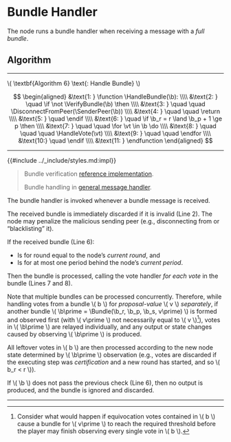 $$
\newcommand \Bundle {\mathrm{Bundle}}
\newcommand \HandleBundle {\mathrm{HandleBundle}}
\newcommand \VerifyBundle {\mathrm{VerifyBundle}}
\newcommand \HandleVote {\mathrm{HandleVote}}
\newcommand \SenderPeer {\mathrm{SenderPeer}}
\newcommand \DisconnectFromPeer {\mathrm{DisconnectFromPeer}}
\newcommand \function {\textbf{function }}
\newcommand \return {\textbf{return }}
\newcommand \endfunction {\textbf{end function}}
\newcommand \if {\textbf{if }}
\newcommand \then {\textbf{ then}}
\newcommand \endif {\textbf{end if}}
\newcommand \for {\textbf{for }}
\newcommand \do {\textbf{ do}}
\newcommand \endfor {\textbf{end for}}
\newcommand \not {\textbf{not }}
\newcommand \vt {\mathit{vote}}
\newcommand \b {\mathit{bundle}}
$$

# Bundle Handler

The node runs a bundle handler when receiving a message with a _full bundle_.

## Algorithm

---

\\( \textbf{Algorithm 6} \text{: Handle Bundle} \\)

$$
\begin{aligned}
&\text{1: } \function \HandleBundle(\b): \\\\
&\text{2: } \quad \if \not \VerifyBundle(\b) \then \\\\
&\text{3: } \quad \quad \DisconnectFromPeer(\SenderPeer(\b)) \\\\
&\text{4: } \quad \quad \return \\\\
&\text{5: } \quad \endif \\\\
&\text{6: } \quad \if \b_r = r \land \b_p + 1 \ge p \then \\\\
&\text{7: } \quad \quad \for \vt \in \b \do \\\\
&\text{8: } \quad \quad \quad \HandleVote(\vt) \\\\
&\text{9: } \quad \quad \endfor \\\\
&\text{10:} \quad \endif \\\\
&\text{11: } \endfunction
\end{aligned}
$$

---

{{#include ../_include/styles.md:impl}}
> Bundle verification [reference implementation](https://github.com/algorand/go-algorand/blob/1f5c06b559ffe6485a47b623997684430bc18337/agreement/bundle.go#L147).
>
> Bundle handling in [general message handler](https://github.com/algorand/go-algorand/blob/55011f93fddb181c643f8e3f3d3391b62832e7cd/agreement/player.go#L753-L770).

The bundle handler is invoked whenever a bundle message is received.

The received bundle is immediately discarded if it is invalid (Line 2). The node
may penalize the malicious sending peer (e.g., disconnecting from or “blacklisting”
it).

If the received bundle (Line 6):

- Is for round equal to the node’s _current round_, and
- Is for at most one period behind the node’s _current period_.

Then the bundle is processed, calling the vote handler _for each vote_ in the bundle
(Lines 7 and 8).

Note that multiple bundles can be processed concurrently. Therefore, while handling
votes from a bundle \\( b \\) for _proposal-value_ \\( v \\) _separately_, if another
bundle \\( \b\prime = \Bundle(\b_r, \b_p, \b_s, v\prime) \\) is formed and observed
first (with \\( v\prime \\) not necessarily equal to \\( v \\)[^1]), votes in
\\( \b\prime \\) are relayed individually, and any output or state changes caused
by observing \\( \b\prime \\) is produced.

All leftover votes in \\( b \\) are then processed according to the new node state
determined by \\( \b\prime \\) observation (e.g., votes are discarded if the executing
step was _certification_ and a new round has started, and so \\( b_r < r \\)).

If \\( \b \\) does not pass the previous check (Line 6), then no output is produced,
and the bundle is ignored and discarded.

---

[^1]: Consider what would happen if equivocation votes contained in \\( b \\) cause
a bundle for \\( v\prime \\) to reach the required threshold before the player may
finish observing every single vote in \\( b \\).